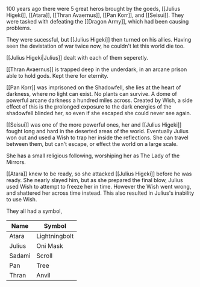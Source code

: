 100 years ago there were 5 great heros brought by the goeds, [[Julius Higeki]], [[Atara]], [[Thran Avaernus]], [[Pan Korr]], and [[Seisui]]. They were tasked with defeating the [[Dragon Army]], which had been causing problems.

They were sucessful, but [[Julius Higeki]] then turned on his allies. Having seen the devistation of war twice now, he couldn't let this world die too.

[[Julius Higeki|Julius]] dealt with each of them seperetly.

[[Thran Avaernus]] is trapped deep in the underdark, in an arcane prison able to hold gods. Kept there for eternity.

[[Pan Korr]] was imprisoned on the Shadowfell, she lies at the heart of darkness, where no light can exist. No plants can survive.  A dome of powerful arcane darkness a hundred miles across. Created by Wish, a side effect of this is the prolonged exposure to the dark energies of the shadowfell blinded her, so even if she escaped she could never see again.

[[Seisui]] was one of the more powerful ones, her and [[Julius Higeki]] fought long and hard in the deserted areas of the world. Eventually Julius won out and used a Wish to trap her inside the reflections. She can travel between them, but can't escape, or effect the world on a large scale.

She has a small religious following, worshiping her as The Lady of the Mirrors.

[[Atara]] knew to be ready, so she attacked [[Julius Higeki]] before he was ready. She nearly slayed him, but as she prepared the final blow, Julius used Wish to attempt to freeze her in time. However the Wish went wrong, and shattered her across time instead. This also resulted in Julius's inability to use Wish.

They all had a symbol, 

| Name   | Symbol        |
| ------ | ------------- |
| Atara  | Lightningbolt |
| Julius | Oni Mask      |
| Sadami | Scroll        |
| Pan    | Tree          |
| Thran  | Anvil         | 
